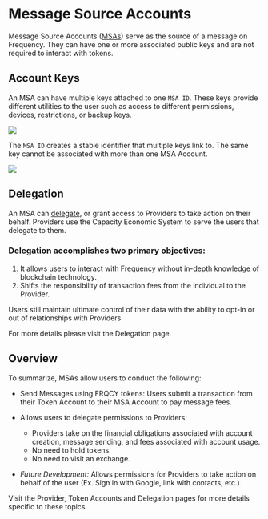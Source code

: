 # Message Source Accounts 

Message Source Accounts ([MSAs](#2-message-source-account-msa)) serve as the source of a message on Frequency. 
They can have one or more associated public keys and are not required to interact with tokens. 

## Account Keys
An MSA can have multiple keys attached to one `MSA ID`. 
These keys provide different utilities to the user such as access to different permissions, devices, restrictions, or backup keys. 

![](https://user-images.githubusercontent.com/3433442/162544133-9d163fa5-edcc-4cff-b060-9e8f4b3d9147.png)

The `MSA ID` creates a stable identifier that multiple keys link to. The same key cannot be associated with more than one MSA Account. 

![](https://user-images.githubusercontent.com/3433442/162544190-cfdfb02a-ea82-4b53-9d2e-188a747a7384.png)

## Delegation

An MSA can [delegate](#delegate-verb-ie-to-delegate), or grant access to Providers to take action on their behalf. 
Providers use the Capacity Economic System to serve the users that delegate to them.

### Delegation accomplishes two primary objectives: 

1. It allows users to interact with Frequency without in-depth knowledge of blockchain technology.
2. Shifts the responsibility of transaction fees from the individual to the Provider.

Users still maintain ultimate control of their data with the ability to opt-in or out of relationships with Providers.

For more details please visit the Delegation page.  

## Overview 

To summarize, MSAs allow users to conduct the following:

* Send Messages using FRQCY tokens: 
Users submit a transaction from their Token Account to their MSA Account to pay message fees.
* Allows users to delegate permissions to Providers: 
	* Providers take on the financial obligations associated with account creation, message sending, and fees associated with account usage.
	* No need to hold tokens.
	* No need to visit an exchange.

* *Future Development:* 
Allows permissions for Providers to take action on behalf of the user (Ex. Sign in with Google, link with contacts, etc.) 


Visit the Provider, Token Accounts and Delegation pages for more details specific to these topics.  

